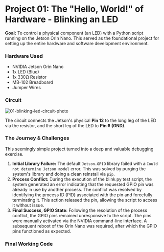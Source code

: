# Project 01: The "Hello, World!" of Hardware - Blinking an LED

**Goal:** To control a physical component (an LED) with a Python script running on the Jetson Orin Nano. This served as the foundational project for setting up the entire hardware and software development environment.

### Hardware Used

* NVIDIA Jetson Orin Nano
* 1x LED (Blue)
* 1x 330Ω Resistor
* MB-102 Breadboard
* Jumper Wires

### Circuit

![01-blinking-led-circuit-photo](https://github.com/user-attachments/assets/c7454fd9-94fd-4683-ad47-7b0dad7a8f3b)

The circuit connects the Jetson's physical **Pin 12** to the long leg of the LED via the resistor, and the short leg of the LED to **Pin 6 (GND)**.

### The Journey & Challenges

This seemingly simple project turned into a deep and valuable debugging exercise.

1.  **Initial Library Failure:** The default `Jetson.GPIO` library failed with a `Could not determine Jetson model` error. This was solved by purging the system's library and doing a clean reinstall via `pip`.
2.  **Process Conflict:** During the execution of the blink.py test script, the system generated an error indicating that the requested GPIO pin was already in use by another process. The conflict was resolved by identifying the process ID (PID) associated with the pin and forcefully terminating it. This action released the pin, allowing the script to access it without issue.
3.  **Final Success, GPIO State:** Following the resolution of the process conflict, the GPIO pins remained unresponsive to the script. The pins were manually activated via the NVIDIA command-line interface. A subsequent reboot of the Orin Nano was required, after which the GPIO pins functioned as expected.

### Final Working Code

```python
